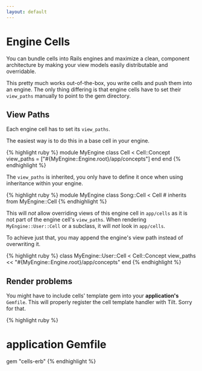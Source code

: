 ```yaml
---
layout: default
---
```


# Engine Cells

You can bundle cells into Rails engines and maximize a clean, component architecture by making your view models easily distributable and overridable.

This pretty much works out-of-the-box, you write cells and push them into an engine. The only thing differing is that engine cells have to set their `view_paths` manually to point to the gem directory.

## View Paths

Each engine cell has to set its `view_paths`.

The easiest way is to do this in a base cell in your engine.

{% highlight ruby %}
module MyEngine
  class Cell < Cell::Concept
    view_paths = ["#{MyEngine::Engine.root}/app/concepts"]
  end
end
{% endhighlight %}

The `view_paths` is inherited, you only have to define it once when using inheritance within your engine.

{% highlight ruby %}
module MyEngine
  class Song::Cell < Cell # inherits from MyEngine::Cell
{% endhighlight %}

This will _not_ allow overriding views of this engine cell in `app/cells` as it is not part of the engine cell's `view_paths`. When rendering `MyEngine::User::Cell` or a subclass, it will _not_ look in `app/cells`.

To achieve just that, you may append the engine's view path instead of overwriting it.

{% highlight ruby %}
class MyEngine::User::Cell < Cell::Concept
  view_paths << "#{MyEngine::Engine.root}/app/concepts"
end
{% endhighlight %}


## Render problems

You might have to include cells' template gem into your **application's** `Gemfile`. This will properly register the cell template handler with Tilt. Sorry for that.

{% highlight ruby %}
# application Gemfile
gem "cells-erb"
{% endhighlight %}
